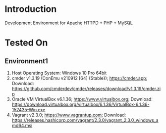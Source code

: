 # Introduction
Development Environment for Apache HTTPD + PHP + MySQL

# Tested On
## Environment1
1. Host Operating System: Windows 10 Pro 64bit
2. cmder v1.3.19 (ConEmu v210912 [64] {Stable}); https://cmder.app; Download: https://github.com/cmderdev/cmder/releases/download/v1.3.19/cmder.zip
3. Oracle VM VirtualBox v6.1.36; https://www.virtualbox.org; Download: https://download.virtualbox.org/virtualbox/6.1.36/VirtualBox-6.1.36-152435-Win.exe
4. Vagrant v2.3.0; https://www.vagrantup.com; Download: https://releases.hashicorp.com/vagrant/2.3.0/vagrant_2.3.0_windows_amd64.msi
